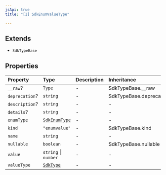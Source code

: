 ```yaml
---
jsApi: true
title: "[I] SdkEnumValueType"

---
```

## Extends

- `SdkTypeBase`

## Properties

| Property | Type | Description | Inheritance |
| :------ | :------ | :------ | :------ |
| `__raw`? | `Type` | - | SdkTypeBase.\_\_raw |
| `deprecation`? | `string` | - | SdkTypeBase.deprecation |
| `description`? | `string` | - | - |
| `details`? | `string` | - | - |
| `enumType` | [`SdkEnumType`](SdkEnumType.md) | - | - |
| `kind` | `"enumvalue"` | - | SdkTypeBase.kind |
| `name` | `string` | - | - |
| `nullable` | `boolean` | - | SdkTypeBase.nullable |
| `value` | `string` \| `number` | - | - |
| `valueType` | [`SdkType`](../type-aliases/SdkType.md) | - | - |
